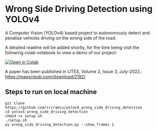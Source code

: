 # Wrong Side Driving Detection using YOLOv4

A Computer Vision (YOLOv4) based project to autonomously detect and penalise vehicles driving on the wrong side of the road.  

A detailed readme will be added shortly, for the time being visit the following colab notebook to view a demo of our project:  
  
[![Open in Colab](https://colab.research.google.com/assets/colab-badge.svg)](https://colab.research.google.com/github/sriramcu/yolov4_wrong_side_driving_detection/blob/master/notebooks/Yolov4_WrongSideDetection.ipynb)

A paper has been published in IJTES, Volume 2, Issue 3, July-2022.:
https://mapscipub.com/download/2192/

## Steps to run on local machine  
`git clone https://github.com/sriramcu/yolov4_wrong_side_driving_detection`  
`cd yolov4_wrong_side_driving_detection`  
`chmod +x setup.sh`  
`./setup.sh`  
`py wrong_side_driving_detection.py --show_frames 1`  
